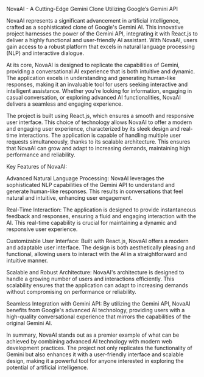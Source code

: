 NovaAI - A Cutting-Edge Gemini Clone Utilizing Google’s Gemini API

NovaAI represents a significant advancement in artificial intelligence, crafted as a sophisticated clone of Google's Gemini AI. This innovative project harnesses the power of the Gemini API, integrating it with React.js to deliver a highly functional and user-friendly AI assistant. With NovaAI, users gain access to a robust platform that excels in natural language processing (NLP) and interactive dialogue.

At its core, NovaAI is designed to replicate the capabilities of Gemini, providing a conversational AI experience that is both intuitive and dynamic. The application excels in understanding and generating human-like responses, making it an invaluable tool for users seeking interactive and intelligent assistance. Whether you're looking for information, engaging in casual conversation, or exploring advanced AI functionalities, NovaAI delivers a seamless and engaging experience.

The project is built using React.js, which ensures a smooth and responsive user interface. This choice of technology allows NovaAI to offer a modern and engaging user experience, characterized by its sleek design and real-time interactions. The application is capable of handling multiple user requests simultaneously, thanks to its scalable architecture. This ensures that NovaAI can grow and adapt to increasing demands, maintaining high performance and reliability.

Key Features of NovaAI:

Advanced Natural Language Processing: NovaAI leverages the sophisticated NLP capabilities of the Gemini API to understand and generate human-like responses. This results in conversations that feel natural and intuitive, enhancing user engagement.

Real-Time Interaction: The application is designed to provide instantaneous feedback and responses, ensuring a fluid and engaging interaction with the AI. This real-time capability is crucial for maintaining a dynamic and responsive user experience.

Customizable User Interface: Built with React.js, NovaAI offers a modern and adaptable user interface. The design is both aesthetically pleasing and functional, allowing users to interact with the AI in a straightforward and intuitive manner.

Scalable and Robust Architecture: NovaAI's architecture is designed to handle a growing number of users and interactions efficiently. This scalability ensures that the application can adapt to increasing demands without compromising on performance or reliability.

Seamless Integration with Gemini API: By utilizing the Gemini API, NovaAI benefits from Google's advanced AI technology, providing users with a high-quality conversational experience that mirrors the capabilities of the original Gemini AI.

In summary, NovaAI stands out as a premier example of what can be achieved by combining advanced AI technology with modern web development practices. The project not only replicates the functionality of Gemini but also enhances it with a user-friendly interface and scalable design, making it a powerful tool for anyone interested in exploring the potential of artificial intelligence.
